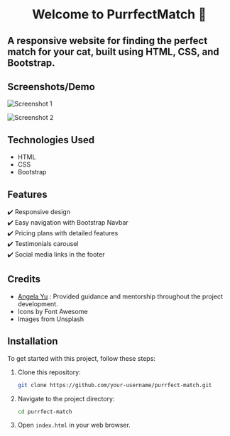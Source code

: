 <h1 align="center">Welcome to PurrfectMatch 🐾</h1>

## A responsive website for finding the perfect match for your cat, built using HTML, CSS, and Bootstrap.

## Screenshots/Demo

![Screenshot 1](https://github.com/user-attachments/assets/b507a839-5f1f-4bc5-954c-4b8b86f625b3)

![Screenshot 2](https://github.com/user-attachments/assets/89fa1fdd-9034-48de-9394-de7acf0b2089)

## Technologies Used

- HTML
- CSS
- Bootstrap

## Features

✔️ Responsive design\
✔️ Easy navigation with Bootstrap Navbar\
✔️ Pricing plans with detailed features\
✔️ Testimonials carousel\
✔️ Social media links in the footer

## Credits

- [Angela Yu](https://github.com/angelabauer) : Provided guidance and mentorship throughout the project development.
- Icons by Font Awesome
- Images from Unsplash

## Installation

To get started with this project, follow these steps:

1. Clone this repository:

   ```sh
   git clone https://github.com/your-username/purrfect-match.git
   ```

2. Navigate to the project directory:

   ```bash
   cd purrfect-match
   ```

3. Open `index.html` in your web browser.
